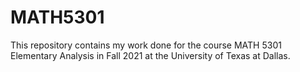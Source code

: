 # MATH5301
This repository contains my work done for the course MATH 5301 Elementary Analysis in Fall 2021 at the University of Texas at Dallas.
